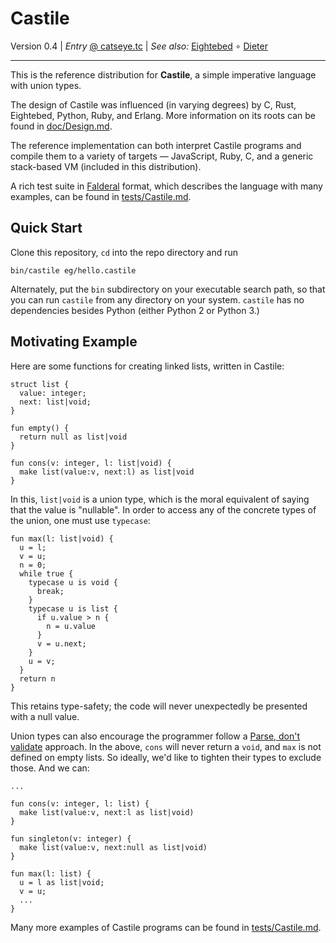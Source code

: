 Castile
=======

Version 0.4 | _Entry_ [@ catseye.tc](https://catseye.tc/node/Castile)
| _See also:_ [Eightebed](https://github.com/catseye/Eightebed#readme)
∘ [Dieter](https://github.com/catseye/Dieter#readme)

- - - -

This is the reference distribution for **Castile**, a simple imperative
language with union types.

The design of Castile was influenced (in varying degrees) by C, Rust,
Eightebed, Python, Ruby, and Erlang.  More information on its roots can
be found in [doc/Design.md](doc/Design.md).

The reference implementation can both interpret Castile programs and
compile them to a variety of targets — JavaScript, Ruby, C, and a generic
stack-based VM (included in this distribution).

A rich test suite in [Falderal][] format, which describes the language
with many examples, can be found in [tests/Castile.md](tests/Castile.md).

Quick Start
-----------

Clone this repository, `cd` into the repo directory and run

    bin/castile eg/hello.castile

Alternately, put the `bin` subdirectory on your executable search path, so
that you can run `castile` from any directory on your system.  `castile`
has no dependencies besides Python (either Python 2 or Python 3.)

Motivating Example
------------------

Here are some functions for creating linked lists, written in Castile:

    struct list {
      value: integer;
      next: list|void;
    }

    fun empty() {
      return null as list|void
    }

    fun cons(v: integer, l: list|void) {
      make list(value:v, next:l) as list|void
    }

In this, `list|void` is a union type, which is the moral equivalent of
saying that the value is "nullable".  In order to access any of the
concrete types of the union, one must use `typecase`:

    fun max(l: list|void) {
      u = l;
      v = u;
      n = 0;
      while true {
        typecase u is void {
          break;
        }
        typecase u is list {
          if u.value > n {
            n = u.value
          }
          v = u.next;
        }
        u = v;
      }
      return n
    }

This retains type-safety; the code will never unexpectedly be presented
with a null value.

Union types can also encourage the programmer follow a [Parse, don't validate][]
approach.  In the above, `cons` will never return a `void`, and `max` is not
defined on empty lists.  So ideally, we'd like to tighten their types to exclude
those.  And we can:

    ...

    fun cons(v: integer, l: list) {
      make list(value:v, next:l as list|void)
    }

    fun singleton(v: integer) {
      make list(value:v, next:null as list|void)
    }

    fun max(l: list) {
      u = l as list|void;
      v = u;
      ...
    }

Many more examples of Castile programs can be found in
[tests/Castile.md](tests/Castile.md).

[Falderal]: https://catseye.tc/node/Falderal
[Parse, don't validate]: https://lexi-lambda.github.io/blog/2019/11/05/parse-don-t-validate/
